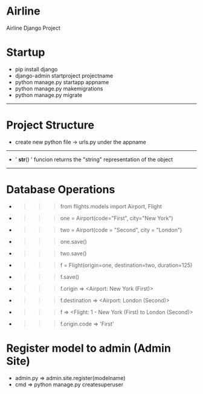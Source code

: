 # Airline
Airline Django Project

# Startup
- pip install django
- django-admin startproject projectname
- python manage.py startapp appname
- python manage.py makemigrations
- python manage.py migrate


--------------------------------------
# Project Structure
- create new python file -> urls.py under the appname
-------------------------------------
-  ' __str__() '  funcion returns the "string" representation of the object

-------------------------------------
# Database Operations
- >>> from flights.models import Airport, Flight
- >>> one = Airport(code="First", city="New York")
- >>> two = Airport(code = "Second", city = "London")
- >>> one.save()
- >>> two.save()
- >>> f = Flight(origin=one, destination=two, duration=125)
- >>> f.save()
- >>> f.origin
=> <Airport: New York (First)>
- >>> f.destination
=> <Airport: London (Second)>
- >>> f
=> <Flight: 1 - New York (First) to London (Second)>
- >>> f.origin.code
=> 'First'


# Register model to admin (Admin Site)
- admin.py => admin.site.register(modelname)
- cmd => python manage.py createsuperuser


